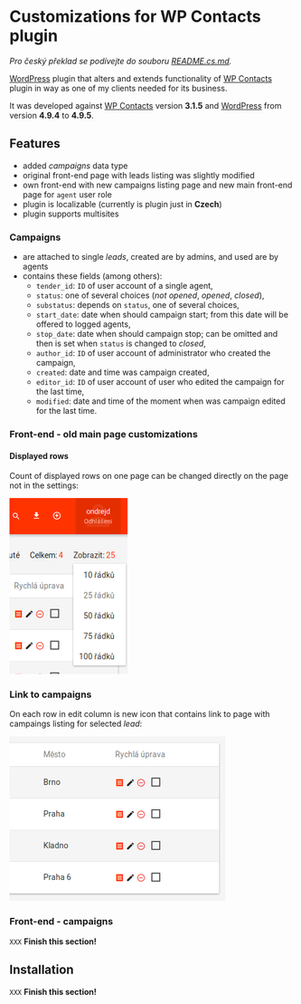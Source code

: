 # Customizations for WP Contacts plugin

_Pro český překlad se podívejte do souboru [README.cs.md](README.cs.md)._

[WordPress][1] plugin that alters and extends functionality of [WP Contacts][2] plugin in way as one of my clients needed for its business.

It was developed against [WP Contacts][2] version __3.1.5__ and [WordPress][1] from version __4.9.4__ to __4.9.5__.

## Features

- added _campaigns_ data type
- original front-end page with leads listing was slightly modified
- own front-end with new campaigns listing page and new main front-end page for `agent` user role
- plugin is localizable (currently is plugin just in __Czech__)
- plugin supports multisites

### Campaigns

- are attached to single _leads_, created are by admins, and used are by agents
- contains these fields (among others):
  - `tender_id`: `ID` of user account of a single agent,
  - `status`: one of several choices (_not opened_, _opened_, _closed_),
  - `substatus`: depends on `status`, one of several choices,
  - `start_date`: date when should campaign start; from this date will be offered to logged agents,
  - `stop_date`: date when should campaign stop; can be omitted and then is set when `status` is changed to _closed_,
  - `author_id`: `ID` of user account of administrator who created the campaign,
  - `created`: date and time was campaign created,
  - `editor_id`: `ID` of user account of user who edited the campaign for the last time,
  - `modified`: date and time of the moment when was campaign edited for the last time.

### Front-end - old main page customizations

#### Displayed rows

Count of displayed rows on one page can be changed directly on the page not in the settings:

![Change count of displayed rows](screenshot-1.png)

### Link to campaigns

On each row in edit column is new icon that contains link to page with campaings listing for selected _lead_:

![New campaigns icon in leads table](screenshot-2.png)

### Front-end - campaigns

`XXX` __Finish this section!__

## Installation

`XXX` __Finish this section!__

[1]: https://wordpress.net
[2]: http://wpcontacts.co/